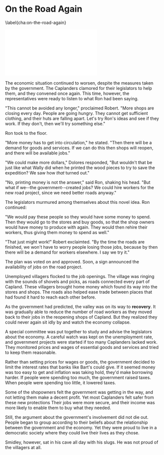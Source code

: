 # On the Road Again
\label{cha:on-the-road-again}

![Roads Built by Recovery Cover Capland](images/illustrations/roads-everywhere.pdf)

The economic situation continued to worsen, despite the measures taken by the government. The Caplanders clamored for their legislators to help them, and they convened once again. This time, however, the representatives were ready to listen to what Ron had been saying.

"This cannot be avoided any longer," proclaimed Robert. "More shops are closing every day. People are going hungry. They cannot get sufficient clothing, and their huts are falling apart. Let's try Ron's ideas and see if they work. If they don't, then we'll try something else."

Ron took to the floor.

"More money has to get into circulation," he stated. "Then there will be a demand for goods and services. If we can do this then shops will reopen, and there will be available jobs."

"We could make more dollars," Dolores responded, "But wouldn't that be just like what Wally did when he printed the wood pieces to try to save the expedition? We saw how *that* turned out."

"No, printing money is not the answer," said Ron, shaking his head. "But what if we--the government--created jobs? We could hire workers for the new road project, since we need better roads anyway."

The legislators murmured among themselves about this novel idea. Ron continued:

"We would pay these people so they would have some money to spend. Then they would go to the stores and buy goods, so that the shop owners would have money to produce with again. They would then rehire their workers, thus giving them money to spend as well."

"That just might work!" Robert exclaimted. "By the time the roads are finished, we won't have to worry people losing those jobs, because by then there will be a demand for workers elsewhere. I say we try it."

The plan was voted on and approved. Soon, a sign announced the availability of jobs on the road project.

Unemployed villagers flocked to the job openings. The village was ringing with the sounds of shovels and picks, as roads connected every part of Capland. These villagers brought home money which found its way into the stores and shops. The roads also helped ease trade between places that had found it hard to reach each other before.

As the government had predicted, the valley was on its way to **recovery**. It was gradually able to reduce the number of road workers as they moved back to their jobs in the reopening shops of Capland. But they realized they could never again sit idly by and watch the economy collapse.

A special committee was put together to study and advise the legislators about the economy. A careful watch was kept on the unemployment rate, and government projects were started if too many Caplanders lacked work. They monitored prices and wages of essential goods and services and tried to keep them reasonable.

Rather than setting prices for wages or goods, the government decided to limit the interest rates that banks like Bart's could give. If it seemed money was too easy to get and inflation was taking hold, they'd make borrowing harder. If people were spending too much, the government raised taxes. When people were spending too little, it lowered taxes.

Some of the shopowners felt the government was getting in the way, and not letting them make a decent profit. Yet most Caplanders felt safer from these new protections Their jobs were more secure, and their income was more likely to enable them to buy what they needed.

Still, the argument about the government's involvement did not die out. People began to group according to their beliefs about the relationship between the government and the economy. Yet they were proud to live in a democratic society where they could live their lives as they chose.

Smidley, however, sat in his cave all day with his slugs. He was not proud of the villagers at all.

